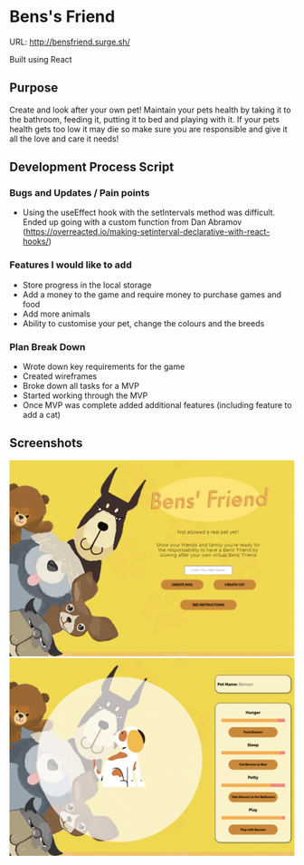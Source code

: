 # Bens's Friend

URL: http://bensfriend.surge.sh/

Built using React

## Purpose

Create and look after your own pet! Maintain your pets health by taking it to the bathroom, feeding it, putting it to bed and playing with it. If your pets health gets too low it may die so make sure you are responsible and give it all the love and care it needs!

## Development Process Script

### Bugs and Updates / Pain points
- Using the useEffect hook with the setIntervals method was difficult. Ended up going with a custom function from Dan Abramov (https://overreacted.io/making-setinterval-declarative-with-react-hooks/)

### Features I would like to add
- Store progress in the local storage
- Add a money to the game and require money to purchase games and food
- Add more animals
- Ability to customise your pet, change the colours and the breeds

### Plan Break Down
- Wrote down key requirements for the game
- Created wireframes
- Broke down all tasks for a MVP
- Started working through the MVP
- Once MVP was complete added additional features (including feature to add a cat)

## Screenshots

![ScreenShot 1](https://github.com/stow31/bens-friend/blob/main/src/assets/home-page.png)
![ScreenShot 2](https://github.com/stow31/bens-friend/blob/main/src/assets/pet-page.png)

